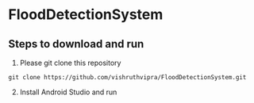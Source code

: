 # FloodDetectionSystem

## Steps to download and run

1. Please git clone this repository

```git clone https://github.com/vishruthvipra/FloodDetectionSystem.git```

2. Install Android Studio and run
